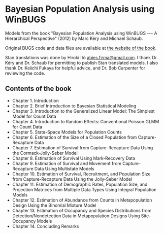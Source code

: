 # Bayesian Population Analysis using WinBUGS

Models from the book "Bayesian Population Analysis using WinBUGS --- A Hierarchical Perspective" (2012) by Marc Kéry and Michael Schaub.

Original BUGS code and data files are available at [the website of the book](http://www.vogelwarte.ch/de/projekte/publikationen/bpa/complete-code-and-data-files-of-the-book.html).

Stan translations was done by Hiroki Itô <abies.firma@gmail.com>. I thank Dr. Kéry and Dr. Schaub for permitting to publish Stan translated models. I also thank Dr. Keiichi Fukaya for helpful advice, and Dr. Bob Carpenter for reviewing the code.

## Contents of the book

* Chapter 1. Introduction
* Chapter 2. Brief Introduction to Bayesian Statistical Modeling
* Chapter 3. Introduction to the Generalized Linear Model: The Simplest Model for Count Data
* Chapter 4. Introduction to Random Effects: Conventional Poisson GLMM for Count Data
* Chapter 5. State-Space Models for Population Counts
* Chapter 6. Estimation of the Size of a Closed Population from Capture-Recapture Data
* Chapter 7. Estimation of Survival from Capture-Recapture Data Using the Cormack-Jolly-Seber Model
* Chapter 8. Estimation of Survival Using Mark-Recovery Data
* Chapter 9. Estimation of Survival and Movement from Capture-Recapture Data Using Multistate Models
* Chapter 10. Estimation of Survival, Recruitment, and Population Size from Capture-Recapture Data Using the Jolly-Seber Model
* Chapter 11. Estimation of Demographic Rates, Population Size, and Projection Matrices from Multiple Data Types Using Integral Population Models
* Chapter 12. Estimation of Abundance from Counts in Metapopulation Design Using the Binomial Mixture Model
* Chapter 13. Estimation of Occupancy and Species Distributions from Detection/Nondetection Data in Metapopulation Designs Using Site-Occupancy Models
* Chapter 14. Concluding Remarks
